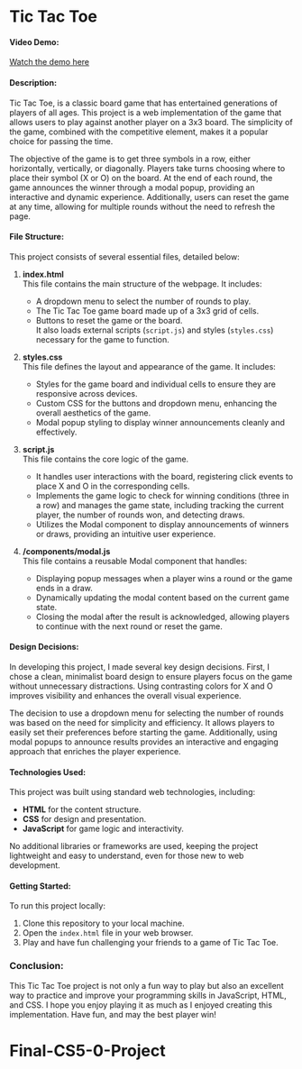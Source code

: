 # Tic Tac Toe

#### Video Demo:  
[Watch the demo here](https://youtu.be/sWcTOej40RM)

#### Description:
Tic Tac Toe, is a classic board game that has entertained generations of players of all ages. This project is a web implementation of the game that allows users to play against another player on a 3x3 board. The simplicity of the game, combined with the competitive element, makes it a popular choice for passing the time.

The objective of the game is to get three symbols in a row, either horizontally, vertically, or diagonally. Players take turns choosing where to place their symbol (X or O) on the board. At the end of each round, the game announces the winner through a modal popup, providing an interactive and dynamic experience. Additionally, users can reset the game at any time, allowing for multiple rounds without the need to refresh the page.

#### File Structure:
This project consists of several essential files, detailed below:

1. **index.html**  
   This file contains the main structure of the webpage. It includes:
   - A dropdown menu to select the number of rounds to play.
   - The Tic Tac Toe game board made up of a 3x3 grid of cells.
   - Buttons to reset the game or the board.  
   It also loads external scripts (`script.js`) and styles (`styles.css`) necessary for the game to function.

2. **styles.css**  
   This file defines the layout and appearance of the game. It includes:
   - Styles for the game board and individual cells to ensure they are responsive across devices.
   - Custom CSS for the buttons and dropdown menu, enhancing the overall aesthetics of the game.
   - Modal popup styling to display winner announcements cleanly and effectively.

3. **script.js**  
   This file contains the core logic of the game. 
   - It handles user interactions with the board, registering click events to place X and O in the corresponding cells.
   - Implements the game logic to check for winning conditions (three in a row) and manages the game state, including tracking the current player, the number of rounds won, and detecting draws.
   - Utilizes the Modal component to display announcements of winners or draws, providing an intuitive user experience.

4. **/components/modal.js**  
   This file contains a reusable Modal component that handles:
   - Displaying popup messages when a player wins a round or the game ends in a draw.
   - Dynamically updating the modal content based on the current game state.
   - Closing the modal after the result is acknowledged, allowing players to continue with the next round or reset the game.

#### Design Decisions:
In developing this project, I made several key design decisions. First, I chose a clean, minimalist board design to ensure players focus on the game without unnecessary distractions. Using contrasting colors for X and O improves visibility and enhances the overall visual experience.

The decision to use a dropdown menu for selecting the number of rounds was based on the need for simplicity and efficiency. It allows players to easily set their preferences before starting the game. Additionally, using modal popups to announce results provides an interactive and engaging approach that enriches the player experience.

#### Technologies Used:
This project was built using standard web technologies, including:
- **HTML** for the content structure.
- **CSS** for design and presentation.
- **JavaScript** for game logic and interactivity.

No additional libraries or frameworks are used, keeping the project lightweight and easy to understand, even for those new to web development.

#### Getting Started:
To run this project locally:
1. Clone this repository to your local machine.
2. Open the `index.html` file in your web browser.
3. Play and have fun challenging your friends to a game of Tic Tac Toe.

### Conclusion:
This Tic Tac Toe project is not only a fun way to play but also an excellent way to practice and improve your programming skills in JavaScript, HTML, and CSS. I hope you enjoy playing it as much as I enjoyed creating this implementation. Have fun, and may the best player win!

# Final-CS5-0-Project
